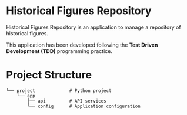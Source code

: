# Historical Figures Repository
Historical Figures Repository is an application to manage a repository of historical figures.

This application has been developed following the **Test Driven Development (TDD)** programming practice.

# Project Structure

    └── project             # Python project
        └── app             
            ├── api         # API services
            └── config      # Application configuration